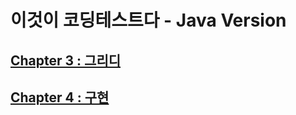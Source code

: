 # 이것이 코딩테스트다 - Java Version
## [Chapter 3 : 그리디](https://github.com/yelo-o/This_is_coding_test/blob/main/hanbitMedia/ch03/ch03.md)
## [Chapter 4 : 구현]()
